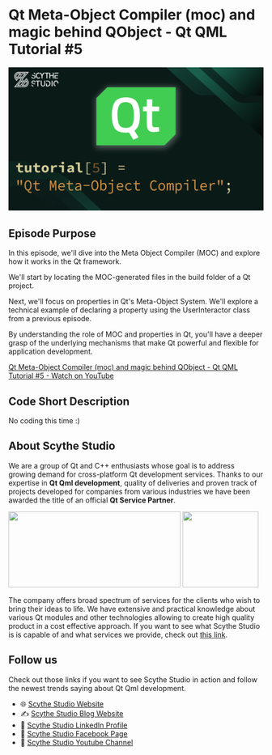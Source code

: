 # Qt Meta-Object Compiler (moc) and magic behind QObject - Qt QML Tutorial #5 

![Episode Image](episode_image.png)

## Episode Purpose
In this episode, we'll dive into the Meta Object Compiler (MOC) and explore how it works in the Qt framework. 

We'll start by locating the MOC-generated files in the build folder of a Qt project. 

Next, we'll focus on properties in Qt's Meta-Object System. 
We'll explore a technical example of declaring a property using the UserInteractor class from a previous episode.

By understanding the role of MOC and properties in Qt, you'll have a deeper grasp of the underlying mechanisms that make Qt powerful and flexible for application development. 

[Qt Meta-Object Compiler (moc) and magic behind QObject - Qt QML Tutorial #5  - Watch on YouTube](https://www.youtube.com/watch?v=yBsLC_d4jqc&list=PLP7UmEJ9z4mpi0JXcPS0VRK-7eFAfROZI&index=6)

## Code Short Description
No coding this time :)

## About Scythe Studio
We are a group of Qt and C++ enthusiasts whose goal is to address growing demand for cross-platform Qt development services. Thanks to our expertise in **Qt Qml development**, quality of deliveries and proven track of projects developed for companies from various industries we have been awarded the title of an official **Qt Service Partner**.

<span> 
<a href="https://scythe-studio.com"><img width="340" height="150" src="https://user-images.githubusercontent.com/45963332/221174257-c1e1a9d9-0efa-4b25-996b-4b364ccb325c.svg"></a>
<a href="https://clutch.co/profile/scythe-studio"><img height="150" width="150" src="https://user-images.githubusercontent.com/45963332/221174280-99b32a1d-7418-4a49-bcea-6927639cf557.png"></a>
</span>

The company offers broad spectrum of services for the clients who wish to bring their ideas to life. We have extensive and practical knowledge about various Qt modules and other technologies allowing to create high quality product in a cost effective approach. If you want to see what Scythe Studio is is capable of and what services we provide, check out [this link](https://scythe-studio.com/en/services).

## Follow us

Check out those links if you want to see Scythe Studio in action and follow the newest trends saying about Qt Qml development.

* 🌐 [Scythe Studio Website](https://scythe-studio.com/en/)
* ✍️  [Scythe Studio Blog Website](https://scythe-studio.com/en/blog)
* 👔 [Scythe Studio LinkedIn Profile](https://www.linkedin.com/company/scythestudio/mycompany/)
* 👔 [Scythe Studio Facebook Page](https://www.facebook.com/ScytheStudiio)
* 🎥 [Scythe Studio Youtube Channel](https://www.youtube.com/channel/UCf4OHosddUYcfmLuGU9e-SQ/featured)